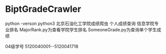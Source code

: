 # BiptGradeCrawler
python -verson python3
北京石油化工学院成绩爬虫
个人成绩查询
信息学院专业排名
MajorRank.py为查看学院学生排名
SomeoneGrade.py为查询单个学生成绩

04级学号 
5120040001--5120041718
